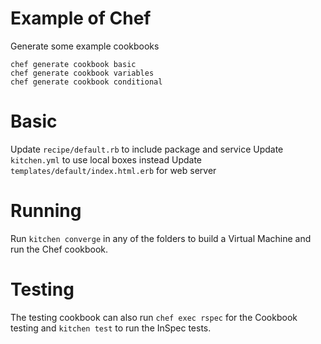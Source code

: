 # Example of Chef

Generate some example cookbooks
```
chef generate cookbook basic
chef generate cookbook variables
chef generate cookbook conditional
```

# Basic

Update `recipe/default.rb` to include package and service
Update `kitchen.yml` to use local boxes instead
Update `templates/default/index.html.erb` for web server

# Running

Run `kitchen converge` in any of the folders to build a Virtual Machine and run
the Chef cookbook.

# Testing

The testing cookbook can also run `chef exec rspec` for the Cookbook testing and
`kitchen test` to run the InSpec tests.
